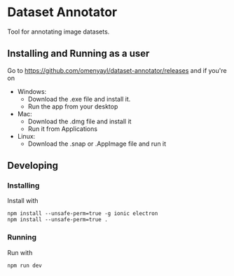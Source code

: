 # Dataset Annotator
Tool for annotating image datasets.

## Installing and Running as a user
Go to https://github.com/omenyayl/dataset-annotator/releases and if you're on
* Windows: 
  * Download the .exe file and install it.
  * Run the app from your desktop
* Mac:
  * Download the .dmg file and install it
  * Run it from Applications
* Linux:
  * Download the .snap or .AppImage file and run it

## Developing
### Installing
Install with
```
npm install --unsafe-perm=true -g ionic electron
npm install --unsafe-perm=true .
```

### Running
Run with
```
npm run dev
```
